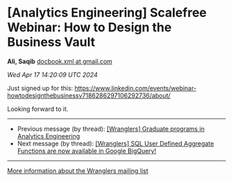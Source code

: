 


[Analytics Engineering] Scalefree Webinar: How to Design the Business Vault
===========================================================================


**Ali, Saqib**
[docbook.xml at gmail.com](mailto:wranglers%40analyticsengineering.net?Subject=Re%3A%20%5BWranglers%5D%20Scalefree%20Webinar%3A%20How%20to%20Design%20the%20Business%20Vault&In-Reply-To=%3CCABDm0O_TCRkFrK4jmuWL8Pp3Fz0PuOgnHOCJx2gRwPhMir-Ytw%40mail.gmail.com%3E "[Wranglers] Scalefree Webinar: How to Design the Business Vault")   

*Wed Apr 17 14:20:09 UTC 2024*  

Just signed up for this:
<https://www.linkedin.com/events/webinar-howtodesignthebusinessv7186286297106292736/about/>

Looking forward to it.
  
  




---


* Previous message (by thread): [[Wranglers] Graduate programs in Analytics Engineering](000051.html)
* Next message (by thread): [[Wranglers] SQL User Defined Aggregate Functions are now available in Google BigQuery!](000052.html)




---


[More information about the Wranglers
mailing list](https://analyticsengineering.net/mailman/listinfo/wranglers)  




